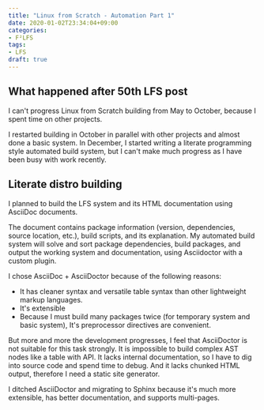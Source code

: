 ```yaml
---
title: "Linux from Scratch - Automation Part 1"
date: 2020-01-02T23:34:04+09:00
categories:
- F²LFS
tags:
- LFS
draft: true
---
```


## What happened after 50th LFS post

I can't progress Linux from Scratch building from May to October, because I spent time on other projects.

I restarted building in October in parallel with other projects and almost done a basic system. In December, I started writing a literate programming style automated build system, but I can't make much progress as I have been busy with work recently.

## Literate distro building
<!--more-->

I planned to build the LFS system and its HTML documentation using AsciiDoc documents.

The document contains package information (version, dependencies, source location, etc.), build scripts, and its explanation. My automated build system will solve and sort package dependencies, build packages, and output the working system and documentation, using Asciidoctor with a custom plugin.

I chose AsciiDoc + AsciiDoctor because of the following reasons:
- It has cleaner syntax and versatile table syntax than other lightweight markup languages.
- It's extensible
- Because I must build many packages twice (for temporary system and basic system), It's preprocessor directives are convenient.

But more and more the development progresses, I feel that AsciiDoctor is not suitable for this task strongly.
It is impossible to build complex AST nodes like a table with API. It lacks internal documentation, so I have to dig into source code and spend time to debug. And it lacks chunked HTML output, therefore I need a static site generator.

I ditched AsciiDoctor and migrating to Sphinx because it's much more extensible, has better documentation, and supports multi-pages.

